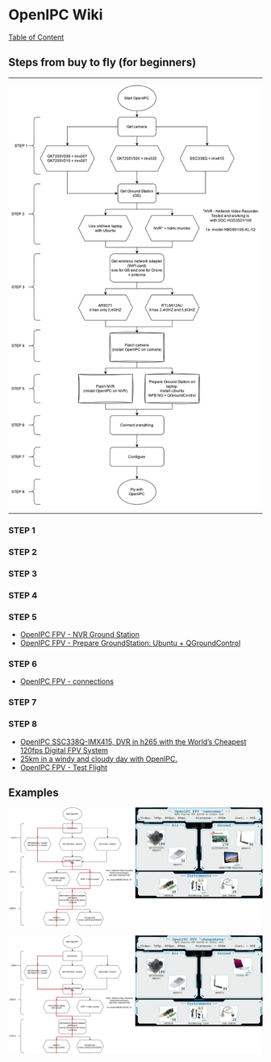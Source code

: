 # OpenIPC Wiki
[Table of Content](../README.md)

## Steps from buy to fly (for beginners)
---------------------------------------------------

<p align="center">
  <img src="../images/fpv-from-buy-to-fly.png" alt="Diagram"/>
</p>

---------------------------------------------------
### STEP 1
### STEP 2
### STEP 3
### STEP 4
### STEP 5
- [OpenIPC FPV - NVR Ground Station](https://www.youtube.com/watch?v=vSJiUanWA9I)
- [OpenIPC FPV - Prepare GroundStation: Ubuntu + QGroundControl](https://www.youtube.com/watch?v=JMtRAsOm0Dc)
### STEP 6
- [OpenIPC FPV - connections](https://www.youtube.com/watch?v=LOD5xsAJu5o)
### STEP 7
### STEP 8
- [OpenIPC SSC338Q-IMX415, DVR in h265 with the World’s Cheapest 120fps Digital FPV System](https://www.youtube.com/watch?v=avXbcvqNKWM)
- [25km in a windy and cloudy day with OpenIPC.](https://www.youtube.com/watch?v=-AeKldKGVhg)
- [OpenIPC FPV - Test Flight](https://www.youtube.com/watch?v=-4f7XHnu3mY)

## Examples
<p align="center">
  <img src="../images/fpv-newcomer-bundle.jpg" alt="NewComers"/>
</p>
<p align="center">
  <img src="../images/fpv-cheapskate-bundle.jpg" alt="Cheapskate"/>
</p>

